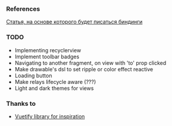### References
[Статья, на основе которого будет писаться биндинги](https://habr.com/ru/company/mobileup/blog/342850/)

### TODO
* Implementing recyclerview
* Implement toolbar badges
* Navigating to another fragment, on view with 'to' prop clicked
* Make drawable's dsl to set ripple or color effect reactive
* Loading button
* Make relays lifecycle aware (???)
* Light and dark themes for views


### Thanks to
* [Vuetify library for inspiration](vuetifyjs.com)
